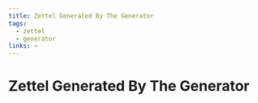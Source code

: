 ```yaml
---
title: Zettel Generated By The Generator
tags:
  - zettel
  - generator
links: ~
---
```


# Zettel Generated By The Generator
